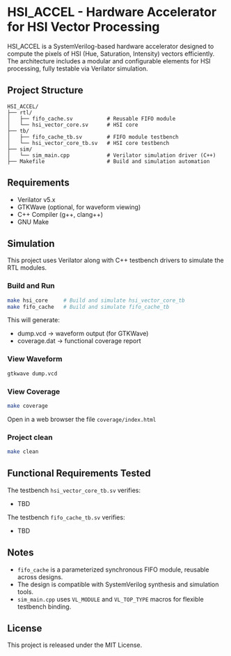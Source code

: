 # HSI_ACCEL - Hardware Accelerator for HSI Vector Processing

HSI_ACCEL is a SystemVerilog-based hardware accelerator designed to compute the pixels of HSI (Hue, Saturation, Intensity) vectors efficiently. The architecture includes a modular and configurable elements for HSI processing, fully testable via Verilator simulation.

## Project Structure

```
HSI_ACCEL/
├── rtl/
│   ├── fifo_cache.sv           # Reusable FIFO module
│   └── hsi_vector_core.sv      # HSI core
├── tb/
│   ├── fifo_cache_tb.sv        # FIFO module testbench
│   └── hsi_vector_core_tb.sv   # HSI core testbench
├── sim/
│   └── sim_main.cpp            # Verilator simulation driver (C++)
├── Makefile                    # Build and simulation automation
```

## Requirements

- Verilator v5.x
- GTKWave (optional, for waveform viewing)
- C++ Compiler (g++, clang++)
- GNU Make

## Simulation

This project uses Verilator along with C++ testbench drivers to simulate the RTL modules.

### Build and Run

```bash
make hsi_core     # Build and simulate hsi_vector_core_tb
make fifo_cache   # Build and simulate fifo_cache_tb
```

This will generate:
- dump.vcd → waveform output (for GTKWave)
- coverage.dat → functional coverage report

### View Waveform

```bash
gtkwave dump.vcd
```
### View Coverage

```bash
make coverage
```
Open in a web browser the file `coverage/index.html`

### Project clean

```bash
make clean
```

## Functional Requirements Tested

The testbench `hsi_vector_core_tb.sv` verifies:
- TBD

The testbench `fifo_cache_tb.sv` verifies:
- TBD

## Notes

- `fifo_cache` is a parameterized synchronous FIFO module, reusable across designs.
- The design is compatible with SystemVerilog synthesis and simulation tools.
- `sim_main.cpp` uses `VL_MODULE` and `VL_TOP_TYPE` macros for flexible testbench binding.

## License

This project is released under the MIT License.
